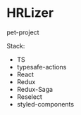 # HRLizer
pet-project

Stack: 
* TS
* typesafe-actions
* React 
* Redux
* Redux-Saga
* Reselect
* styled-components
